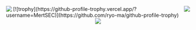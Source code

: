 <img align="left" src="https://github-readme-stats.vercel.app/api?username=MertSEC&include_all_commits=true&count_private-true&custom_title=MertSEC'%20GitHub%20Stats&line_height=30&show_icons=true&hide_border=true&bg_color=192133&title_color=efb752&icon_color=efb752&text_color=70bed9">

<img align="right" src="https://github-readme-stats.vercel.app/api/top-langs/?username=MertSEC">
[![trophy](https://github-profile-trophy.vercel.app/?username=MertSEC)](https://github.com/ryo-ma/github-profile-trophy)
<div align="center">
  <img  src="https://github-profile-trophy.vercel.app/?username=MertSEC&theme=gruvbox&row=1&column=7&no-frame=true&no-bg=true" />
</div>


